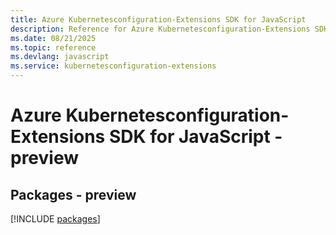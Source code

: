 ```yaml
---
title: Azure Kubernetesconfiguration-Extensions SDK for JavaScript
description: Reference for Azure Kubernetesconfiguration-Extensions SDK for JavaScript
ms.date: 08/21/2025
ms.topic: reference
ms.devlang: javascript
ms.service: kubernetesconfiguration-extensions
---
```

# Azure Kubernetesconfiguration-Extensions SDK for JavaScript - preview
## Packages - preview
[!INCLUDE [packages](kubernetesconfiguration-extensions-index.md)]